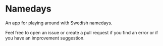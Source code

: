 # Namedays

An app for playing around with Swedish namedays.

Feel free to open an issue or create a pull request if you find an error or if you have an improvement suggestion.
